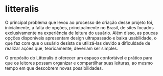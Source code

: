 # litteralis

O principal problema que levou ao processo de criação desse projeto foi, inicialmente, a falta de opções, principalmente no Brasil, de sites focados exclusivamente na
experiência de leitura do usuário. Além disso, as poucas opções disponíveis apresentam design ultrapassado e baixa usabilidade, o que faz com que o usuário desista de
utilizá-las devido a dificuldade de realizar ações que, teoricamente, deveriam ser simples.

O propósito do Litteralis é oferecer um espaço confortável e prático para que os leitores possam organizar e compartilhar suas leituras, ao mesmo tempo em que descobrem
novas possibilidades.

